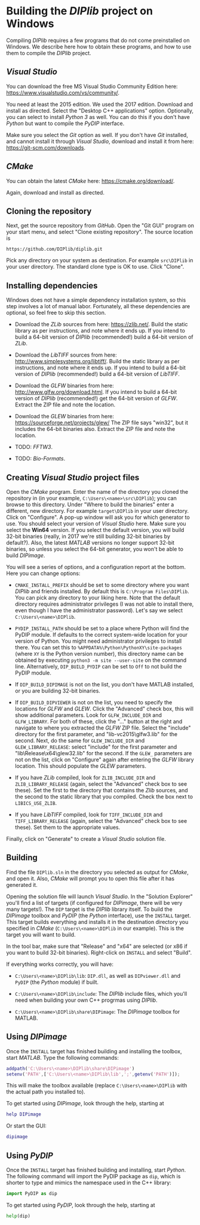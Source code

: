 # Building the *DIPlib* project on Windows

Compiling *DIPlib* requires a few programs that do not come preinstalled on Windows.
We describe here how to obtain these programs, and how to use them to compile the
*DIPlib* project.

## *Visual Studio*

You can download the free MS Visual Studio Community Edition here:
https://www.visualstudio.com/vs/community/.

You need at least the 2015 edition. We used the 2017 edition. Download and install
as directed. Select the "Desktop C++ applications" option. Optionally, you can
select to install *Python 3* as well. You can do this if you don't have *Python* but
want to compile the *PyDIP* interface.

Make sure you select the *Git* option as well. If you don't have *Git* installed,
and cannot install it through *Visual Studio*, download and install it from here:
https://git-scm.com/downloads.

## *CMake*

You can obtain the latest *CMake* here: https://cmake.org/download/.

Again, download and install as directed.

## Cloning the repository

Next, get the source repository from *GitHub*. Open the "Git GUI" program on your
start menu, and select "Clone existing repository". The source location is

    https://github.com/DIPlib/diplib.git

Pick any directory on your system as destination. For example `src\DIPlib` in
your user directory. The standard clone type is OK to use. Click "Clone".

## Installing dependencies

Windows does not have a simple dependency installation system, so this step
involves a lot of manual labor. Fortunately, all these dependencies are optional,
so feel free to skip this section.

- Download the *ZLib* sources from here: https://zlib.net/. Build the static library as
per instructions, and note where it ends up.
If you intend to build a 64-bit version of *DIPlib* (recommended!) build a 64-bit
version of *ZLib*.

- Download the *LibTIFF* sources from here: http://www.simplesystems.org/libtiff/.
Build the static library as per instructions, and note where it ends up.
If you intend to build a 64-bit version of *DIPlib* (recommended!) build a 64-bit
version of *LibTIFF*.

- Download the *GLFW* binaries from here: http://www.glfw.org/download.html.
If you intend to build a 64-bit version of *DIPlib* (recommended!) get the 64-bit
version of *GLFW*. Extract the ZIP file and note the location.

- Download the *GLEW* binaries from here: https://sourceforge.net/projects/glew/
The ZIP file says "win32", but it includes the 64-bit binaries also. Extract the
ZIP file and note the location.

- TODO: *FFTW3*.

- TODO: *Bio-Formats*.

## Creating *Visual Studio* project files

Open the *CMake* program. Enter the name of the directory you cloned the repository
in (in your example, `C:\Users\<name>\src\DIPlib`); you can browse to this directory.
Under "Where to build the binaries" enter a different, new directory. For example
`target\DIPlib` in your user directory. Click on "Configure". A pop-up window will
ask you for which generator to use. You should select your version of *Visual Studio*
here. Make sure you select the **Win64** version. If you select the default version,
you will build 32-bit binaries (really, in 2017 we're still building 32-bit binaries
by default?). Also, the latest *MATLAB* versions no longer support 32-bit binaries,
so unless you select the 64-bit generator, you won't be able to build *DIPimage*.

You will see a series of options, and a configuration report at the bottom. Here you
can change options:

- `CMAKE_INSTALL_PREFIX` should be set to some directory where you want *DIPlib* and
friends installed. By default this is `C:\Program Files\DIPlib`. You can pick any
directory to your liking here. Note that the default directory requires administrator
privileges (I was not able to install there, even though I have the administrator
password). Let's say we select `C:\Users\<name>\DIPlib`.

- `PYDIP_INSTALL_PATH` should be set to a place where Python will find the PyDIP module.
If defaults to the correct system-wide location for your version of Python. You might
need administrator privileges to install there. You can set this to
`%APPDATA%\Python\PythonXY\site-packages` (where `XY` is the Python version number),
this directory name can be obtained by executing `python3 -m site --user-site` on the
command line.
Alternatively, `DIP_BUILD_PYDIP` can be set to `Off` to not build the PyDIP module.

- If `DIP_BUILD_DIPIMAGE` is not on the list, you don't have MATLAB installed, or you are
building 32-bit binaries.

- If `DIP_BUILD_DIPVIEWER` is not on the list, you need to specify the locations for
*GLFW* and *GLEW*. Click the "Advanced" check box, this will show additional parameters.
Look for `GLFW_INCLUDE_DIR` and `GLFW_LIBRARY`. For both of these, click the "..." button
at the right and navigate to where you extracted the *GLFW* ZIP file. Select the "include"
directory for the first parameter, and "lib-vc2015\glfw3.lib" for the second. Next, do
the same for `GLEW_INCLUDE_DIR` and `GLEW_LIBRARY_RELEASE`: select "include" for the
first parameter and "lib\Release\x64\glew32.lib" for the second. If the `GLEW_` parameters
are not on the list, click on "Configure" again after entering the *GLFW* library
location. This should populate the *GLEW* parameters.

- If you have *ZLib* compiled, look for `ZLIB_INCLUDE_DIR` and `ZLIB_LIBRARY_RELEASE`
(again, select the "Advanced" check box to see these). Set the first to the directory
that contains the *Zlib* sources, and the second to the static library that you compiled.
Check the box next to `LIBICS_USE_ZLIB`.

- If you have *LibTIFF* compiled, look for `TIFF_INCLUDE_DIR` and `TIFF_LIBRARY_RELEASE`
(again, select the "Advanced" check box to see these). Set them to the appropriate values.

Finally, click on "Generate" to create a *Visual Studio* solution file.

## Building

Find the file `DIPlib.sln` in the directory you selected as output for *CMake*, and
open it. Also, *CMake* will prompt you to open this file after it has generated it.

Opening the solution file will launch *Visual Studio*. In the "Solution Explorer" you'll
find a list of targets (if configured for *DIPimage*, there will be very many targets!).
The `DIP` target is the *DIPlib* library itself. To build the *DIPimage* toolbox and
*PyDIP* (the *Python* interface), use the `INSTALL` target. This target builds everything
and installs it in the destination directory you specified in *CMake*
(`C:\Users\<name>\DIPlib` in our example). This is the target you will want to build.

In the tool bar, make sure that "Release" and "x64" are selected (or x86 if you want to
build 32-bit binaries). Right-click on `INSTALL` and select "Build".

If everything works correctly, you will have:

- `C:\Users\<name>\DIPlib\lib`: `DIP.dll`, as well as `DIPviewer.dll` and `PyDIP` (the
*Python* module) if built.

- `C:\Users\<name>\DIPlib\include`: The *DIPlib* include files, which you'll need when
building your own C++ progrmas using *DIPlib*.

- `C:\Users\<name>\DIPlib\share\DIPimage`: The *DIPimage* toolbox for MATLAB.

## Using *DIPimage*

Once the `INSTALL` target has finished building and installing the toolbox, start
*MATLAB*. Type the following commands:
```matlab
addpath('C:\Users\<name>\DIPlib\share\DIPimage')
setenv('PATH',['C:\Users\<name>\DIPlib\lib',';',getenv('PATH')]);
```
This will make the toolbox available (replace `C:\Users\<name>\DIPlib` with the
actual path you installed to).

To get started using *DIPimage*, look through the help, starting at
```matlab
help DIPimage
```
Or start the GUI:
```matlab
dipimage
```

## Using *PyDIP*

Once the `INSTALL` target has finished building and installing, start *Python*.
The following command will import the PyDIP package as `dip`, which is shorter to
type and mimics the namespace used in the C++ library:
```python
import PyDIP as dip
```

To get started using *PyDIP*, look through the help, starting at
```python
help(dip)
```
